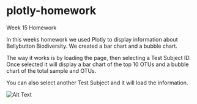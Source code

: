 # plotly-homework
Week 15 Homework


In this weeks homework we used Plotly to display information about Bellybutton Biodiversity. 
We created a bar chart and a bubble chart.

The way it works is by loading the page, then selecting a Test Subject ID. Once selected it will display a bar chart of the top 10 OTUs and a bubble chart of the total sample and OTUs. 

You can also select another Test Subject and it will load the information.

![Alt Text](https://media.giphy.com/media/5sDPv680gzEFHW9Gym/giphy.gif)
